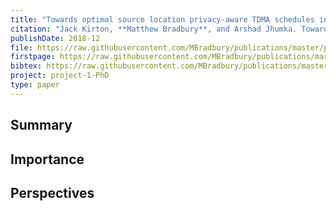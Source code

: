 ```yaml
---
title: "Towards optimal source location privacy-aware TDMA schedules in wireless sensor networks"
citation: "Jack Kirton, **Matthew Bradbury**, and Arshad Jhumka. Towards optimal source location privacy-aware TDMA schedules in wireless sensor networks. *Computer Networks*, 146:125–137, 2018. [doi:10.1016/j.comnet.2018.09.010](https://doi.org/10.1016/j.comnet.2018.09.010)."
publishDate: 2018-12
file: https://raw.githubusercontent.com/MBradbury/publications/master/papers/COMNET2018.pdf
firstpage: https://raw.githubusercontent.com/MBradbury/publications/master/firstpages/COMNET2018.svg
bibtex: https://raw.githubusercontent.com/MBradbury/publications/master/bibtex/Kirton_2018_Towardsoptimalsource.bib
project: project-1-PhD
type: paper
---
```


## Summary

## Importance

## Perspectives


